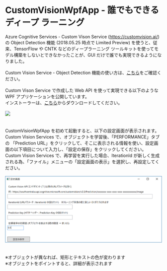 # CustomVisionWpfApp - 誰でもできるディープ ラーニング
Azure Cognitive Services - Custom Vison Service (https://customvision.ai/) の Object Detection 機能 (2018.05.25 時点で Limited Preview) を使うと、従来、TensorFlow や CNTK などのディープラーニング ツールキットを使ってモデル構築をしないとできなかったことが、GUI だけで誰でも実現できるようになりました。
<br><br>
Custom Vision Service - Object Detection 機能の使い方は、<a href="./CustomVisionObjectDetection.pdf">こちら</a>をご確認ください。
<br><br>
Custom Vison Service で作成した Web API を使って実現できる以下のような WPF アプリケーションを公開しています。
<br>
インストーラーは、<a href="./Installer.zip">こちら</a>からダウンロードしてください。
<br><br>
<img src="./images/ap01.png" />
<br><br><br>
CustomVisionWpfApp を初めて起動すると、以下の設定画面が表示されます。Custom Vision Services で、オブジェクトを学習後、「PERFORMANCE」タブの 「Prediction URL」をクリックして、そこに表示される情報を使い、設定画面の以下項目について入力し、「設定の保存」をクリックしてください。Custom Vision Services で、再学習を実行した場合、IterationId が新しく生成される為、「ファイル」メニューの「設定画面の表示」を選択し、再設定してください。
<br><br>
<img src="./images/ap03.png" />
<br><br><br>
※オブジェクトが異なれば、矩形とテキストの色が変わります
<br>
※オブジェクトをポイントすると、詳細が表示されます
